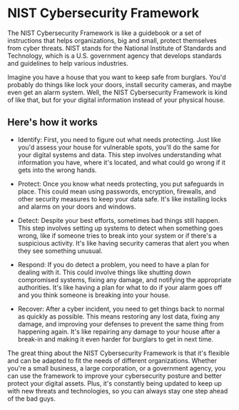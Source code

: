 # NIST Cybersecurity Framework
The NIST Cybersecurity Framework is like a guidebook or a set of instructions that helps organizations, big and small, protect themselves from cyber threats. NIST stands for the National Institute of Standards and Technology, which is a U.S. government agency that develops standards and guidelines to help various industries.

Imagine you have a house that you want to keep safe from burglars. You'd probably do things like lock your doors, install security cameras, and maybe even get an alarm system. Well, the NIST Cybersecurity Framework is kind of like that, but for your digital information instead of your physical house.

## Here's how it works

- Identify: First, you need to figure out what needs protecting. Just like you'd assess your house for vulnerable spots, you'll do the same for your digital systems and data. This step involves understanding what information you have, where it's located, and what could go wrong if it gets into the wrong hands.

- Protect: Once you know what needs protecting, you put safeguards in place. This could mean using passwords, encryption, firewalls, and other security measures to keep your data safe. It's like installing locks and alarms on your doors and windows.

- Detect: Despite your best efforts, sometimes bad things still happen. This step involves setting up systems to detect when something goes wrong, like if someone tries to break into your system or if there's a suspicious activity. It's like having security cameras that alert you when they see something unusual.

- Respond: If you do detect a problem, you need to have a plan for dealing with it. This could involve things like shutting down compromised systems, fixing any damage, and notifying the appropriate authorities. It's like having a plan for what to do if your alarm goes off and you think someone is breaking into your house.

- Recover: After a cyber incident, you need to get things back to normal as quickly as possible. This means restoring any lost data, fixing any damage, and improving your defenses to prevent the same thing from happening again. It's like repairing any damage to your house after a break-in and making it even harder for burglars to get in next time.

The great thing about the NIST Cybersecurity Framework is that it's flexible and can be adapted to fit the needs of different organizations. Whether you're a small business, a large corporation, or a government agency, you can use the framework to improve your cybersecurity posture and better protect your digital assets. Plus, it's constantly being updated to keep up with new threats and technologies, so you can always stay one step ahead of the bad guys.
